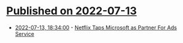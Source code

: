 # [Published on 2022-07-13](index.md)

* [2022-07-13, 18:34:00](https://tech.slashdot.org/story/22/07/13/1834252/netflix-taps-microsoft-as-partner-for-ads-service?utm_source=rss1.0mainlinkanon&utm_medium=feed) - [Netflix Taps Microsoft as Partner For Ads Service](https://tech.slashdot.org/story/22/07/13/1834252/netflix-taps-microsoft-as-partner-for-ads-service?utm_source=rss1.0mainlinkanon&utm_medium=feed)
